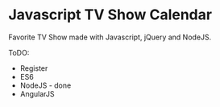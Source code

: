 Javascript TV Show Calendar
================================

Favorite TV Show made with Javascript, jQuery and NodeJS.

ToDO: 
  - Register
  - ES6
  - NodeJS - done
  - AngularJS
